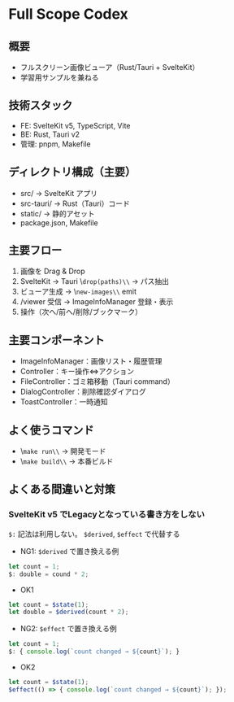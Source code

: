 # Full Scope Codex

## 概要
- フルスクリーン画像ビューア（Rust/Tauri + SvelteKit）
- 学習用サンプルを兼ねる

## 技術スタック
- FE: SvelteKit v5, TypeScript, Vite
- BE: Rust, Tauri v2
- 管理: pnpm, Makefile

## ディレクトリ構成（主要）
- src/ → SvelteKit アプリ
- src-tauri/ → Rust（Tauri）コード
- static/ → 静的アセット
- package.json, Makefile

## 主要フロー
1. 画像を Drag & Drop
2. SvelteKit → Tauri \\`drop(paths)\\` → パス抽出
3. ビューア生成 → \\`new-images\\` emit
4. /viewer 受信 → ImageInfoManager 登録・表示
5. 操作（次へ/前へ/削除/ブックマーク）

## 主要コンポーネント
- ImageInfoManager：画像リスト・履歴管理
- Controller：キー操作⇔アクション
- FileController：ゴミ箱移動（Tauri command）
- DialogController：削除確認ダイアログ
- ToastController：一時通知

## よく使うコマンド
- \\`make run\\` → 開発モード
- \\`make build\\` → 本番ビルド

## よくある間違いと対策
### SvelteKit v5 でLegacyとなっている書き方をしない

`$:` 記法は利用しない。
`$derived`, `$effect` で代替する

- NG1: `$derived` で置き換える例

```js
let count = 1;
$: double = cound * 2;
```

- OK1

```js
let count = $state(1);
let double = $derived(count * 2);
```

- NG2: `$effect` で置き換える例

```js
let count = 1;
$: { console.log(`count changed → ${count}`); }
```

- OK2

```js
let count = $state(1);
$effect(() => { console.log(`count changed → ${count}`); });
```
